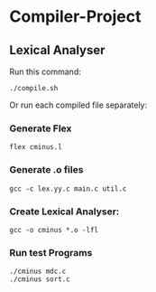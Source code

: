 # Compiler-Project

## Lexical Analyser
Run this command:

```
./compile.sh
```

Or run each compiled file separately:
### Generate Flex

```
flex cminus.l
```

### Generate .o files

```
gcc -c lex.yy.c main.c util.c
```

### Create Lexical Analyser:

```
gcc -o cminus *.o -lfl
```

### Run test Programs

```
./cminus mdc.c
./cminus sort.c
```
